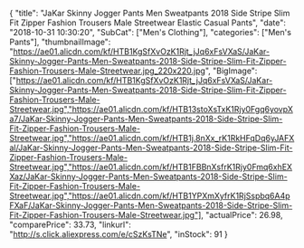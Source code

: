 {
	"title": "JaKar Skinny Jogger Pants Men Sweatpants 2018 Side Stripe Slim Fit Zipper Fashion Trousers Male Streetwear Elastic Casual Pants",
	"date": "2018-10-31 10:30:20",
	"SubCat": ["Men's Clothing"],
	"categories": ["Men's Pants"],
	"thumbnailImage": "https://ae01.alicdn.com/kf/HTB1KgSfXvOzK1Rjt_jJq6xFsVXaS/JaKar-Skinny-Jogger-Pants-Men-Sweatpants-2018-Side-Stripe-Slim-Fit-Zipper-Fashion-Trousers-Male-Streetwear.jpg_220x220.jpg",
	"BigImage": ["https://ae01.alicdn.com/kf/HTB1KgSfXvOzK1Rjt_jJq6xFsVXaS/JaKar-Skinny-Jogger-Pants-Men-Sweatpants-2018-Side-Stripe-Slim-Fit-Zipper-Fashion-Trousers-Male-Streetwear.jpg","https://ae01.alicdn.com/kf/HTB13stoXsTxK1Rjy0Fgq6yovpXa7/JaKar-Skinny-Jogger-Pants-Men-Sweatpants-2018-Side-Stripe-Slim-Fit-Zipper-Fashion-Trousers-Male-Streetwear.jpg","https://ae01.alicdn.com/kf/HTB1j.8nXx_rK1RkHFqDq6yJAFXal/JaKar-Skinny-Jogger-Pants-Men-Sweatpants-2018-Side-Stripe-Slim-Fit-Zipper-Fashion-Trousers-Male-Streetwear.jpg","https://ae01.alicdn.com/kf/HTB1FBBnXsfrK1Rjy0Fmq6xhEXXaz/JaKar-Skinny-Jogger-Pants-Men-Sweatpants-2018-Side-Stripe-Slim-Fit-Zipper-Fashion-Trousers-Male-Streetwear.jpg","https://ae01.alicdn.com/kf/HTB1YPXmXyfrK1RjSspbq6A4pFXaF/JaKar-Skinny-Jogger-Pants-Men-Sweatpants-2018-Side-Stripe-Slim-Fit-Zipper-Fashion-Trousers-Male-Streetwear.jpg"],
	"actualPrice": 26.98,
	"comparePrice": 33.73,
	"linkurl": "http://s.click.aliexpress.com/e/cSzKsTNe",
	"inStock": 91
}

